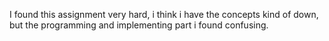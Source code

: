 I found this assignment very hard, i think i have the concepts kind of down, but the programming and implementing part i found confusing.